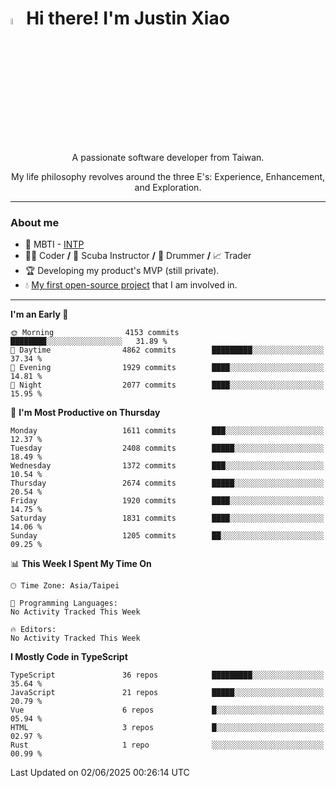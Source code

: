 # <img src="https://media.giphy.com/media/hvRJCLFzcasrR4ia7z/giphy.gif" width="5%">Hi there! I'm Justin Xiao
<p align="center">A passionate software developer from Taiwan.  </p>
<p align="center">My life philosophy revolves around the three E's: Experience, Enhancement, and Exploration.</p>

---
### About me
- 👀 MBTI - [INTP](https://www.16personalities.com/intp-personality)
- 👨‍💻 Coder **/** 🤿 Scuba Instructor **/** 🥁 Drummer **/** 📈 Trader
- 🏆 Developing my product's MVP (still private).
- 💧 [My first open-source project](https://github.com/Game-as-a-Service/Game-Lobby-Web) that I am involved in.

---
<!--START_SECTION:waka-->
**I'm an Early 🐤** 

```text
🌞 Morning                4153 commits        ████████░░░░░░░░░░░░░░░░░   31.89 % 
🌆 Daytime                4862 commits        █████████░░░░░░░░░░░░░░░░   37.34 % 
🌃 Evening                1929 commits        ████░░░░░░░░░░░░░░░░░░░░░   14.81 % 
🌙 Night                  2077 commits        ████░░░░░░░░░░░░░░░░░░░░░   15.95 % 
```
📅 **I'm Most Productive on Thursday** 

```text
Monday                   1611 commits        ███░░░░░░░░░░░░░░░░░░░░░░   12.37 % 
Tuesday                  2408 commits        █████░░░░░░░░░░░░░░░░░░░░   18.49 % 
Wednesday                1372 commits        ███░░░░░░░░░░░░░░░░░░░░░░   10.54 % 
Thursday                 2674 commits        █████░░░░░░░░░░░░░░░░░░░░   20.54 % 
Friday                   1920 commits        ████░░░░░░░░░░░░░░░░░░░░░   14.75 % 
Saturday                 1831 commits        ████░░░░░░░░░░░░░░░░░░░░░   14.06 % 
Sunday                   1205 commits        ██░░░░░░░░░░░░░░░░░░░░░░░   09.25 % 
```


📊 **This Week I Spent My Time On** 

```text
🕑︎ Time Zone: Asia/Taipei

💬 Programming Languages: 
No Activity Tracked This Week

🔥 Editors: 
No Activity Tracked This Week
```

**I Mostly Code in TypeScript** 

```text
TypeScript               36 repos            █████████░░░░░░░░░░░░░░░░   35.64 % 
JavaScript               21 repos            █████░░░░░░░░░░░░░░░░░░░░   20.79 % 
Vue                      6 repos             █░░░░░░░░░░░░░░░░░░░░░░░░   05.94 % 
HTML                     3 repos             █░░░░░░░░░░░░░░░░░░░░░░░░   02.97 % 
Rust                     1 repo              ░░░░░░░░░░░░░░░░░░░░░░░░░   00.99 % 
```




 Last Updated on 02/06/2025 00:26:14 UTC
<!--END_SECTION:waka-->
